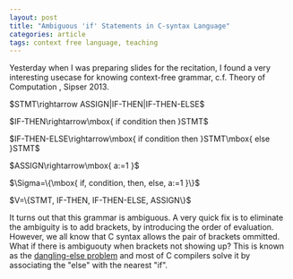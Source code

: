 ```yaml
---
layout: post
title: "Ambiguous 'if' Statements in C-syntax Language"
categories: article
tags: context free language, teaching
---
```


Yesterday when I was preparing slides for the recitation, I found a very
interesting usecase for knowing context-free grammar, c.f. Theory of Computation
, Sipser 2013.

<p>$STMT\rightarrow ASSIGN|IF-THEN|IF-THEN-ELSE$</p>
<p>$IF-THEN\rightarrow\mbox{ if condition then }STMT$</p>
<p>$IF-THEN-ELSE\rightarrow\mbox{ if condition then }STMT\mbox{ else }STMT$</p>
<p>$ASSIGN\rightarrow\mbox{ a:=1 }$</p>
<p>$\Sigma=\{\mbox{ if, condition, then, else, a:=1 }\}$</p>
<p>$V=\{STMT, IF-THEN, IF-THEN-ELSE, ASSIGN\}$</p>

It turns out that this grammar is ambiguous. A very quick fix is to eliminate
the ambiguity is to add brackets, by introducing the order of evaluation.
However, we all know that C syntax allows the pair of brackets ommitted. What
if there is ambiguouty when brackets not showing up? This is known as the
[dangling-else problem](http://en.wikipedia.org/wiki/Dangling_else) and most of
C compilers solve it by associating the "else" with the nearest "if".
